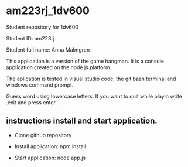 # am223rj_1dv600
Student repository for 1dv600

Student ID: am223rj

Student full name: Anna Malmgren 

This application is a version of the game hangman. It is a console application created on the node js platform. 

The aplication is tested in visual studio code, the git bash terminal and windows command prompt.

Guess word using lowercase letters. If you want to quit while playin write .exit and press enter.

## instructions install and start application.

- Clone github repository

- Install application: npm install

- Start application: node app.js

